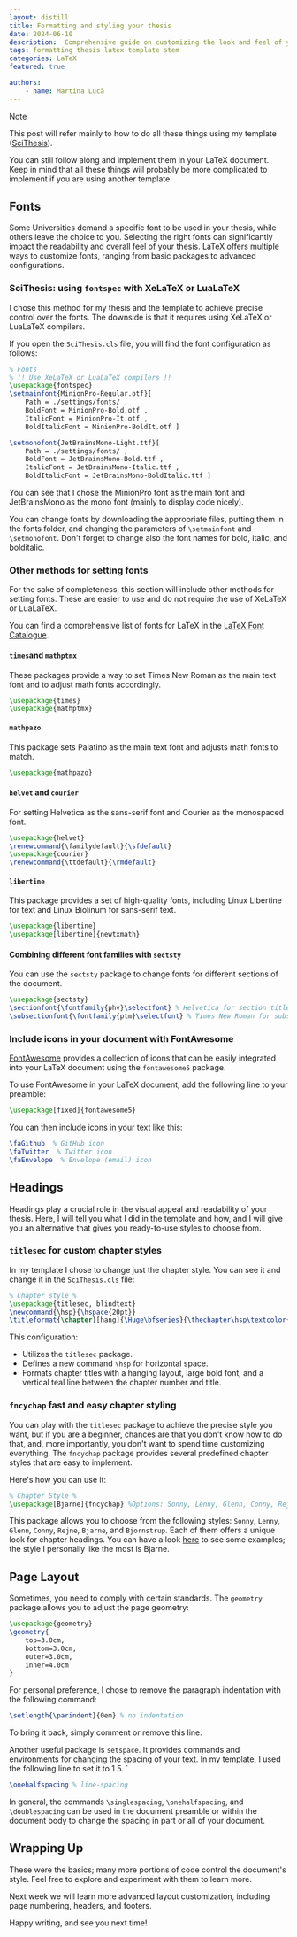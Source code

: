 ```yaml
---
layout: distill
title: Formatting and styling your thesis
date: 2024-06-10
description:  Comprehensive guide on customizing the look and feel of your thesis, including fonts, headings, page layout, and margins. Present your work professionally and meet institutional formatting requirements!
tags: formatting thesis latex template stem
categories: LaTeX
featured: true

authors:
​    - name: Martina Lucà
---
```


<div class=“alert alert-note”>
 	<div class="title">
	        <span>Note</span>
        	<span><i class="fa-regular fa-note-sticky"></i></span>
	 </div>
	 <p>
    	This post will refer mainly to how to do all these things using my template (<a href="https://github.com/martiluca/SciThesis">SciThesis</a>).
    </p>
    <p>
    	You can still follow along and implement them in your LaTeX document. Keep in mind that all these things will probably be more complicated to implement if you are using another template.
    </p>
</div>

## Fonts

Some Universities demand a specific font to be used in your thesis, while others leave the choice to you.  Selecting the right fonts can significantly impact the readability and overall feel of your thesis. LaTeX offers multiple ways to customize fonts, ranging from basic packages to advanced configurations.

### SciThesis: using `fontspec` with XeLaTeX or LuaLaTeX

I chose this method for my thesis and the template to achieve precise control over the fonts. The downside is that it requires using XeLaTeX or LuaLaTeX compilers. 

If you open the `SciThesis.cls` file, you will find the font configuration as follows:

```latex
% Fonts 
% !! Use XeLaTeX or LuaLaTeX compilers !!
\usepackage{fontspec}
\setmainfont{MinionPro-Regular.otf}[
    Path = ./settings/fonts/ ,
    BoldFont = MinionPro-Bold.otf ,
    ItalicFont = MinionPro-It.otf ,
    BoldItalicFont = MinionPro-BoldIt.otf ]

\setmonofont{JetBrainsMono-Light.ttf}[
    Path = ./settings/fonts/ ,
    BoldFont = JetBrainsMono-Bold.ttf ,
    ItalicFont = JetBrainsMono-Italic.ttf ,
    BoldItalicFont = JetBrainsMono-BoldItalic.ttf ]
```

You can see that I chose the MinionPro font as the main font and JetBrainsMono as the mono font (mainly to display code nicely). 

You can change fonts by downloading the appropriate files, putting them in the fonts folder, and changing the parameters of `\setmainfont` and `\setmonofont`. Don't forget to change also the font names for bold, italic, and bolditalic. 

### Other methods for setting fonts

For the sake of completeness, this section will include other methods for setting fonts. These are easier to use and do not require the use of XeLaTeX or LuaLaTeX.

You can find a comprehensive list of fonts for LaTeX in the [LaTeX Font Catalogue](https://tug.org/FontCatalogue/).

#### `times`and `mathptmx`

These packages provide a way to set Times New Roman as the main text font and to adjust math fonts accordingly.

```latex
\usepackage{times}
\usepackage{mathptmx}
```

#### `mathpazo` 

This package sets Palatino as the main text font and adjusts math fonts to match.

```latex
\usepackage{mathpazo}
```

####  `helvet` and `courier`

For setting Helvetica as the sans-serif font and Courier as the monospaced font.

```latex
\usepackage{helvet}
\renewcommand{\familydefault}{\sfdefault}
\usepackage{courier}
\renewcommand{\ttdefault}{\rmdefault}
```

####  `libertine`

This package provides a set of high-quality fonts, including Linux Libertine for text and Linux Biolinum for sans-serif text.

```latex
\usepackage{libertine}
\usepackage[libertine]{newtxmath}
```

#### Combining different font families with `sectsty`

You can use the `sectsty` package to change fonts for different sections of the document.

```latex
\usepackage{sectsty}
\sectionfont{\fontfamily{phv}\selectfont} % Helvetica for section titles
\subsectionfont{\fontfamily{ptm}\selectfont} % Times New Roman for subsections
```

### Include icons in your document with FontAwesome

[FontAwesome](https://fontawesome.com/) provides a collection of icons that can be easily integrated into your LaTeX document using the `fontawesome5` package. 

To use FontAwesome in your LaTeX document, add the following line to your preamble:

```latex
\usepackage[fixed]{fontawesome5}
```

You can then include icons in your text like this:

```latex
\faGithub  % GitHub icon
\faTwitter  % Twitter icon
\faEnvelope  % Envelope (email) icon
```

## Headings

Headings play a crucial role in the visual appeal and readability of your thesis. Here, I will tell you what I did in the template and how, and I will give you an alternative that gives you ready-to-use styles to choose from.

###  `titlesec` for custom chapter styles

In my template I chose to change just the chapter style. You can see it and change it in the `SciThesis.cls`  file:

```latex
% Chapter style %
\usepackage{titlesec, blindtext}
\newcommand{\hsp}{\hspace{20pt}}
\titleformat{\chapter}[hang]{\Huge\bfseries}{\thechapter\hsp\textcolor{teal!40!white}{$\vert$}\hsp}{0pt}{\Huge\bfseries}
```

This configuration:

- Utilizes the `titlesec` package.
- Defines a new command `\hsp` for horizontal space.
- Formats chapter titles with a hanging layout, large bold font, and a vertical teal line between the chapter number and title.

### `fncychap` fast and easy chapter styling

You can play with the `titlesec` package to achieve the precise style you want, but if you are a beginner, chances are that you don't know how to do that, and, more importantly, you don't want to spend time customizing everything. The `fncychap` package provides several predefined chapter styles that are easy to implement. 

Here's how you can use it:

```latex
% Chapter Style %
\usepackage[Bjarne]{fncychap} %Options: Sonny, Lenny, Glenn, Conny, Rejne, Bjarne, Bjornstrup
```

This package allows you to choose from the following styles: `Sonny`, `Lenny`, `Glenn`, `Conny`, `Rejne`, `Bjarne`, and `Bjornstrup`. Each of them offers a unique look for chapter headings. You can have a look [here](https://ctan.org/pkg/fncychap) to see some examples; the style I personally like the most is Bjarne.

## Page Layout

Sometimes, you need to comply with certain standards. The `geometry `package allows you to adjust the page geometry:

```latex
\usepackage{geometry}
\geometry{
    top=3.0cm,
    bottom=3.0cm,
    outer=3.0cm,
    inner=4.0cm
}
```

For personal preference, I chose to remove the paragraph indentation with the following command:

```latex
\setlength{\parindent}{0em} % no indentation
```

To bring it back, simply comment or remove this line.

Another useful package is `setspace`. It provides commands and environments for changing the spacing of your text. In my template, I used the following line to set it to 1.5.
`
```latex
\onehalfspacing % line-spacing
```

In general, the commands `\singlespacing`, `\onehalfspacing`, and `\doublespacing` can be used in the document preamble or within the document body to change the spacing in part or all of your document.

## Wrapping Up

These were the basics; many more portions of code control the document's style. Feel free to explore and experiment with them to learn more.

Next week we will learn more advanced layout customization, including page numbering, headers, and footers.

Happy writing, and see you next time!
